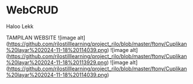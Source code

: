 # WebCRUD
Haloo Lekk 

TAMPILAN WEBSITE
![image alt] (https://github.com/rilostilllearning/project_rilo/blob/master/ftony/Cuplikan%20layar%202024-11-18%20114039.png)
![image alt] (https://github.com/rilostilllearning/project_rilo/blob/master/ftony/Cuplikan%20layar%202024-11-18%20113929.png)
![image alt] (https://github.com/rilostilllearning/project_rilo/blob/master/ftony/Cuplikan%20layar%202024-11-18%20114039.png)
